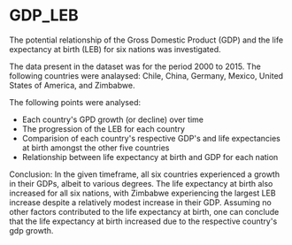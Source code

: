 # GDP_LEB

The potential relationship of the Gross Domestic Product (GDP) and the life expectancy at birth (LEB) for six nations was investigated.

The data present in the dataset was for the period 2000 to 2015. The following countries were analaysed: Chile, China, Germany, Mexico, United States of America, and Zimbabwe.

The following points were analysed:

*  Each country's GPD growth (or decline) over time
*  The progression of the LEB for each country
*  Comparision of each country's respective GDP's and life expectancies at birth amongst the other five countries
*  Relationship between life expectancy at birth and GDP for each nation

Conclusion: In the given timeframe, all six countries experienced a growth in their GDPs, albeit to various degrees. The life expectancy at birth also increased for all six nations, with Zimbabwe experiencing the largest LEB increase despite a relatively modest increase in their GDP.
Assuming no other factors contributed to the life expectancy at birth, one can conclude that the life expectancy at birth increased due to the respective country's gdp growth.

